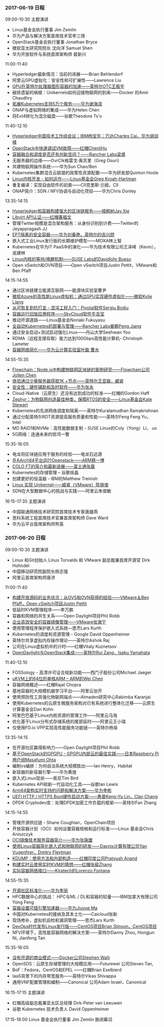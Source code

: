 

### 2017-06-19 日程


09:00-10:30 主题演讲

- Linux基金会执行董事 Jim Zemlin
- 华为产品与解决方案首席技术官李三琦
- OpenStack基金会执行董事 Jonathan Bryce
- 微软亚太研究院院长 沈向洋 Samuel Shen
- 华为开放软件与系统首席架构师 裴新兴


11:00-11:40

- Hyperledger最新情况：当前的进展——Brian Behlendorf
- 阿里云GPU虚拟化：安全性和可扩展性——Lawrence Liu
- [GPU在英特尔处理器图形容器的加速——英特尔OTC王振宇](https://github.com/netb2c/LC3/blob/master/Zhenyu%20Wang_LinuxCon_BJ_GPU_container_zhenyu_wang.pdf)
- 破除遗留的祸根：Unikernels如何迎接物联网的到来——Docker 的Amir Chaudhry
- [拓展Kubernetes支持5万个服务——华为谢海滨](https://github.com/netb2c/LC3/blob/master/Scale%20Kubernetes%20to%20Support%2050000%20Services%20-%202017%20China.pdf)
- ONAP与虚拟网络的集成——华为Helen Chen
- 将Ext4转化为混合磁盘——谷歌Theodore Ts'o

11:40-12:10

- [Hyperledger中国技术工作组会议：IBM杨宝华；万达Charles Cai，华为胡润峰](https://github.com/netb2c/LC3/blob/master/Baohua%20Yang_LinuxCon%20China-TWGC-v0.2.pdf)
- [OpenStack中快速调试VM故障——红帽ChenliHu](https://github.com/netb2c/LC3/blob/master/ChenliHu%20-%20\(new\)%20Quickly%20debug%20VM%20failures%20in%20OpenStack.pdf)
- [容器融合和调度是否还有创新空间？——Rancher Labs梁盛](https://github.com/netb2c/LC3/blob/master/Is%20There%20Still%20Room%20for%20Innovation%20in%20Container%20Orchestration%20and%20Scheduling-.pdf)
- 无服务器的边缘——OvrClk格雷戈·奥苏里（Greg Osuri）
- 共建物联网操作系统——华为Sun Chan/Ben
- Kubernetes集群混合云联盟的政策性资源配置——华为研发部Quinton Hoole
- [Linux内核开发 - 如何运作——Linux基金会Greg Kroah-Hartman](https://github.com/netb2c/LC3/blob/master/kernel-development.pdf)
- 重复编译：实现自由软件的初衷——CII克里斯·兰姆，CII
- ONAP简介：SDN / NFV协调与自动化项目——华为Chris Donley

13:35-14:15

- [Hyperledger和容器构建强大的区块链服务——梧桐树Jay Xie](https://github.com/netb2c/LC3/blob/master/Jay%20Xie_Build%20Robust%20Blockchain%20Services%20with%20Hyperledger%20and%20Container.pdf)
- [Libvirt API认证——红帽春福文](https://github.com/netb2c/LC3/blob/master/Libvirt%20API%20Certification---Chunfu%20Wen.pdf)
- 管理Twitter规模是混合架构服务：从身份识别到计费——Twitter的Jeyappragash JJ
- [EPT隔离的安全容器——华为刘春艳，英特尔的吉兴顾](https://github.com/netb2c/LC3/blob/master/LinuxCon17-Secure-Containters-With-EPT-Isolation.pdf)
- 嵌入式工业Linux发行版的长期维护模型——MOXA林上智
- Kubernetes在华为IT PaaS中的演化——华为技术有限公司王泽峰（Kevin），吴建林
- [Linux内核的等待/唤醒机制——SUSE Labs的Davidlohr Bueso](https://github.com/netb2c/LC3/blob/master/davidlohr%20bueso_linuxconchina2017-waitwake.pdf)
- Open vSwitch和OVN项目——Open vSwitch项目Justin Pettit，VMware和Ben Pfaff

14:15-14:55

- 通过区块链建立能源互联网——能源块实验室曹尹
- [微软Azure的高性能Linux虚拟机：通过GPU实现硬件虚拟化——微软Kylie Liang](https://github.com/netb2c/LC3/blob/master/LinuxCon_June2017_High%20Performance%20Linux%20Virtual%20Machine%20on%20Microsoft%20Az....pdf)
- [从可恢复到抗打击 - 混沌工程入门：Pivotal软件Sergiu Bodiu](https://github.com/netb2c/LC3/blob/master/CloudOpen%202017%20-%20Sergiu%20-%20From%20Resilient%20to%20Antifragile.pdf)
- [容器运行旧版应用程序——SkyCloud软件牛吉宝](https://github.com/netb2c/LC3/blob/master/legacy%20app%20with%20container.pdf)
- 推动开源道路——Linux基金会Noriaki Fukuyasu
- [全自动Kubernetes的部署与管理——Rancher Labs姜鹏Peng Jiang](https://github.com/netb2c/LC3/blob/master/Fully%20Automated%20Kubernetes%20Deployment%20and%20Management.pdf)
- 通过安全启动+测试启动强化Linux——丹山大学Seehwan Yoo
- RDMA（远程支撑存取）能力达到100Gbps高性能计算机- Christoph Lameter
- [容器网络简化——华为云计算实验室叶磊 曹水](https://github.com/netb2c/LC3/blob/master/Simplify%20Networking%20for%20Containers.pdf)

14:55-15:35

- [Flowchain：Node.js中构建物联网区块链的案例研究——Flowchain公司Jollen Chen](https://github.com/netb2c/LC3/blob/master/Flowchain-LC3_2017_Beijing-20170614.pdf)
- [体验通过少量服务器获取1K +节点——英特尔王亚璇，臧睿](https://github.com/netb2c/LC3/blob/master/Get%20a%20taste%20of%201K%2B%20nodes%20by%20a%20handful%20of%20servers%20\(002\).pdf)
- [安全性：硬件辅助和及时软件——华为张永](https://github.com/netb2c/LC3/blob/master/Zhang%20Yong_container%20security-201706014.pdf)
- Cloud-Native（云原生）还没有达到成功的标准——红帽的Gordon Haff
- [Zephyr：为物联网创造最佳种类，保障RTOS的安全——Linux基金会Kate Stewart](https://github.com/netb2c/LC3/blob/master/Zephyr%20Project_LinuxConChina.pdf)
- Kubernetes的先进网络调度和隔离——英特尔Kuralamudhan Ramakrishnan
- 通过分配英特尔RDT资源提高服务质量和性能——英特尔Feng Feng Yu，Intel
- MD RAID1和NVMe：高性能数据复制 - SUSE Linux的Coly（Yong）Li， ux
- 5G网络：连通未来的惊鸿一瞥

15:35-16:05

- 电龙将区块链应用于服务的经验——电龙石远源
- [在AArch64平台运行Openstack——ARM蔡一博](https://github.com/netb2c/LC3/blob/master/OpenStack%20On%20AArch64%20\(linuxcon\).pdf)
- [COLO FT的简介和最新进展——富士通张晨](https://github.com/netb2c/LC3/blob/master/Introduce-And-Status-Update-About-COLO-For-2017-v5.pdf)
- Kubernetes的存储管理 – 谷歌徐晶
- 创建更好的恒温器 - IBM的Matthew Treinish
- [Linux 实现 Unikernel——威睿（VMware）陈铁俊](https://github.com/netb2c/LC3/blob/master/Tiejun%20Chen_Unikernelized%20Linux%20-%20TiejunChen.pdf)
- SDN在大型数据中心的挑战与实践——阿里云朱俊敏

16:15-17:35 主题演讲

- 中国联通网络技术研究院首席技术专家唐雄燕
- 思科系统工程首席技术官兼首席架构师 Dave Ward
- 华为云平台首席架构师熊英


### 2017-06-20 日程

09:00-10:30 主题演讲

- Linux 和Git创始人 Linus Torvalds 和 VMware 副总裁兼首席开源官 Dirk Hohndel 
- 中国移动研究院副院长杨志强
- 阿里云首席架构师唐洪    

11:00-11:40

- [构建开放源码的业务状况：从OVS和OVN获得的经验——VMware＆Ben Pfaff，Open vSwitch项目Justin Pettit](https://github.com/netb2c/LC3/blob/master/OVS%20and%20OVN%20Talk.pdf)
- 低延时KVM管理程序——李万鹏
- 容器和网络的共生关系——Open Daylight项目Phil Robb
- [企业高效安全的容器镜像管理——VMware张海宁](https://github.com/netb2c/LC3/blob/master/LinuxconSecureEfficientContainerImageManagementHarbor.pdf)
- 使用管理程序保护嵌入式系统—思杰Lars Kurth
- Kubernetes的调度和资源管理 - Google David Oppenheimer
- 英特尔共享虚拟内存操作理论——英特尔Ashok Raj
- 公司在Linux虚拟机中的计时——红帽Vitaly Kuznetsov
- [OpenDaylight与OpenStack集成——英特尔Rui Zang，Isaku Yamahata](https://github.com/netb2c/LC3/blob/master/OpenDaylightOpenStack.pdf)

11:40-12:10

- FOSSology - 高清许可证合规新功能——西门子股份公司Michael Jaeger
- [uKVM上的64位的单核ARM – ARM的Wei Chen](https://github.com/netb2c/LC3/blob/master/Wei%20Chen_64-bit%20ARM%20Unikernels%20on%20uKVM%20-%20LC3.pdf)
- 容器网络概述——红帽Rajat Chopra
- 基地容器的大规模机器学习平台——阿里云张开
- 使用预防性工具强化物联网端点——Almaden研究中心Rabimba Karanjai
- 使用Kubernetes的云原生微服务架构对已有系统进行整体化迁移——云原生计算基金会Dan Kohn
- 阿里巴巴基于Linux内核资源的管理工作——阿里云马淘
- 优化基于Linux分布式存储系统的尾部延时——阿里云王小瑞
- 仅使用FD.io VPP实现高性能服务功能链——英特尔杨易

13:35-14:15

- 在开源社区赢得影响力——Open Daylight项目Phil Robb
- [基于OpenStack的GPGPU - GPGPU内部云的最佳实践——日本Raspberry Pi用户组Masafumi Ohta](https://github.com/netb2c/LC3/blob/master/GPGPU%20on%20OpenStack%20-%20%20The%20Best%20Practice%20for%20GPGPU%20Internal%20Cloud.pdf)
- 编制vs编排：为何自治系统大规模胜出——Ian Henry，Habitat
- 新容器的新容器引擎——华为黄煌
- 嵌入式Linux现状——索尼Tim Bird
- Kubernetes API和新一代自动化工具——谷歌Ian Lewis
- [Arm64架构实时支持的问题和解决方案——华为李彬](https://github.com/netb2c/LC3/blob/master/LinuxCon17-Obstacles%26Solutions%20for%20Livepatch%20Support%20on%20ARM64%20Architecture.pdf)
- [UEFI HTTP / HTTPS Boot硬件启动方案——惠普Keng-Yu Lin，Clay Chang](https://github.com/netb2c/LC3/blob/master/uefi-httpboot-linuxcon17_china.pdf)
- DPDK Cryptodev库：处理DPDK加密工作负载的框架——英特尔Fan Zhang

14:15-14:55

- 管理开源供应链 - Shane Coughlan，OpenChain项目
- 开放容器计划（OCI）如何设置容器规格和运行标准——Linux 基金会Chris Aniszczyk
- [OCI镜像技术服务容器简介——华为张康雄](https://github.com/netb2c/LC3/blob/master/Introduction%20to%20OCI%20Image%20Technologies%20Serving%20Container_v13.pdf)
- [使用Linux容器简化嵌入式和物联网的研发——Daynix计算有限公司Yan Vugenfirer，Dmitry Fleytman](https://github.com/netb2c/LC3/blob/master/Rebuild_LinuxCon.pdf)
- [KDUMP：使用方法和内部构造——红帽印度公司Pratyush Anand](https://github.com/netb2c/LC3/blob/master/kdump_usage_and_internals.pdf)
- [构建实时云使用实时KVM的猜想——红帽张裴Zhang](https://github.com/netb2c/LC3/blob/master/See%20What%20Happened%20With%20Real-Time%20KVM%20When%20Building%20Real%20Time%20Cloud_pezhang%40redhat.com.pdf)
- [实际容器网络接口——Kiratech的Lorenzo Fontana](https://github.com/netb2c/LC3/blob/master/practical-cni-fontana.pdf)

14:55-15:35

- [开源社区标准化——华为李丽](https://github.com/netb2c/LC3/blob/master/How%20open%20source%20communities%20to%20do%20standardization.pdf)
- HPC数据中心的挑战： HPC与ML / DL和容器的较量——IBM加拿大有限公司Yong Feng
- [容器设置可插引擎加速器——华为Jiuyue Ma](https://github.com/netb2c/LC3/blob/master/Make%20Accelerator%20Pluggable%20for%20Container%20Engine.pdf)
- 中国对Kubernetes的接纳及其本土化——Caicloud张新
- 现场修补，虚拟机自检和漏洞管理——思杰Lars Kurth
- [DevOps时代发布Linux发行版——CentOS项目Brian Stinson，CentOS项目](https://github.com/netb2c/LC3/blob/master/Brian%20Stinson_ReleasingADevopsDistro.pdf)
- NFV环境下，高性能容器网络的解决方案——英特尔Danny Zhou, Hongjun Ni, Jianfeng Tan

15:35-16:05

- [没有开源的商业模式——Docker公司Stephen Walli](https://github.com/netb2c/LC3/blob/master/OSLS-2017-Final-D_0.pdf)
- OpenSDS：云原生存储管理的大规模应用——Futurewei 公司Steven Tan,
- BoF：Fedora，CentOS和EPEL ——红帽Brian Exelbierd
- IaaS背景下的内存带宽服务——英特尔Vikas Shivappa
- 通用VNF配置管理和编制——Canonical 公司Adam Israel，Canonical

16:15-17:15 主题演讲

- 红帽高级副总裁兼亚太区总经理 Dirk-Peter van Leeuwen
- 谷歌 Kubernetes 技术负责人 David Oppenheimer

17:15-18:00
Linux 基金会执行董事 Jim Zemlin 致闭幕词
